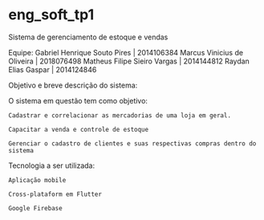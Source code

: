 # eng_soft_tp1
Sistema de gerenciamento de estoque e vendas

Equipe:
Gabriel Henrique Souto Pires | 2014106384
Marcus Vinicius de Oliveira | 2018076498
Matheus Filipe Sieiro Vargas | 2014144812
Raydan Elias Gaspar | 2014124846

Objetivo e breve descrição do sistema:

O sistema em questão tem como objetivo:

    Cadastrar e correlacionar as mercadorias de uma loja em geral.

    Capacitar a venda e controle de estoque

    Gerenciar o cadastro de clientes e suas respectivas compras dentro do sistema

Tecnologia a ser utilizada:

    Aplicação mobile

    Cross-plataform em Flutter

    Google Firebase
